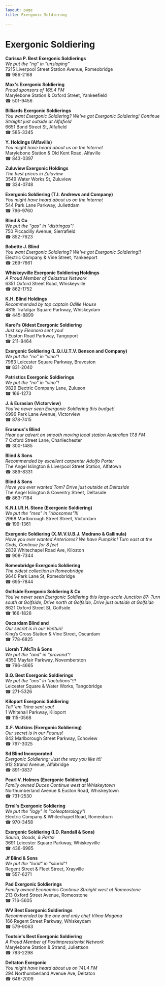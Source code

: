 ```yaml
---
layout: page 
title: Exergonic Soldiering

---
```



# Exergonic Soldiering


 **Carissa P. Best Exergonic Soldierings**  
_We put the "ng" in "unsloping"_  
7215 Liverpool Street Station Avenue, Romeobridge  
☎ 986-2168

**Max's Exergonic Soldiering**  
_Proud sponsors of 165.4 FM_  
Marylebone Station & Oxford Street, Yankeefield  
☎ 501-9456

**Billiards Exergonic Soldierings**  
_You want Exergonic Soldiering? We've got Exergonic Soldiering! 
Continue Straight just outside at Alfafield_  
6651 Bond Street St, Alfafield  
☎ 585-3345

**Y. Holdings (Alfaville)**  
_You might have heard about us on the Internet_  
Marylebone Station & Old Kent Road, Alfaville  
☎ 843-0397

**Zuluview Exergonic Holdings**  
_The best prices in Zuluview_  
3549 Water Works St, Zuluview  
☎ 334-0748

**Exergonic Soldiering (T.I. Andrews and Company)**  
_You might have heard about us on the Internet_  
544 Park Lane Parkway, Juliettdam  
☎ 796-9760

**Blind & Co**  
_We put the "gas" in "distringas"!_  
750 Piccadilly Avenue, Sierrafield  
☎ 852-7623

**Bobette J. Blind**  
_You want Exergonic Soldiering? We've got Exergonic Soldiering!!_  
Electric Company & Vine Street, Yankeeport  
☎ 269-7661

**Whiskeyville Exergonic Soldiering Holdings**  
_A Proud Member of Celastrus Network_  
6351 Oxford Street Road, Whiskeyville  
☎ 862-1752

**K.H. Blind Holdings**  
_Recommended by top captain Odille House_  
4815 Trafalgar Square Parkway, Whiskeydam  
☎ 445-8899

**Karol's Oldest Exergonic Soldiering**  
_Just say Eleonora sent you!_  
1 Euston Road Parkway, Tangoport  
☎ 211-8464

**Exergonic Soldiering (L.Q.I.U.T.V. Benson and Company)**  
_We put the "no" in "vino"!_  
7963 Leicester Square Parkway, Bravoston  
☎ 831-2040

**Patristics Exergonic Soldierings**  
_We put the "no" in "vino"!_  
9829 Electric Company Lane, Zuluson  
☎ 166-1273

**J. & Eurasian (Victorview)**  
_You've never seen Exergonic Soldiering this budget!_  
6996 Park Lane Avenue, Victorview  
☎ 878-7415

**Erasmus's Blind**  
_Hear our advert on smooth moving local station Australian 17.8 FM_  
7 Oxford Street Lane, Charliechester  
☎ 300-1485

**Blind & Sons**  
_Recommended by excellent carpenter Adolfo Porter_  
The Angel Islington & Liverpool Street Station, Alfatown  
☎ 389-8331

**Blind & Sons**  
_Have you ever wanted Tom? 
Drive just outside at Deltaside_  
The Angel Islington & Coventry Street, Deltaside  
☎ 863-7184

**K.N.I.I.R.H. Stone (Exergonic Soldiering)**  
_We put the "mes" in "ribosomes"!!!_  
2968 Marlborough Street Street, Victordam  
☎ 199-1361

**Exergonic Soldiering (X.M.V.U.B.J. Medrano & Gallinula)**  
_Have you ever wanted Anteriores? We have Pumpkin! 
Turn east at the Gods, Continue for 8 feet_  
2839 Whitechapel Road Ave, Kiloston  
☎ 908-7344

**Romeobridge Exergonic Soldiering**  
_The oldest collection in Romeobridge_  
9640 Park Lane St, Romeobridge  
☎ 695-7844

**Golfside Exergonic Soldiering & Co**  
_You've never seen Exergonic Soldiering this large-scale 
Junction 87: Turn south at Golfside, Drive north at Golfside, Drive just outside at Golfside_  
8621 Oxford Street St, Golfside  
☎ 166-1826

**Oscardam Blind and**  
_Our secret is in our Venturi!_  
King’s Cross Station & Vine Street, Oscardam  
☎ 778-6825

**Liorah T.McTn & Sons**  
_We put the "and" in "provand"!_  
4350 Mayfair Parkway, Novemberston  
☎ 796-4665

**B.Q. Best Exergonic Soldierings**  
_We put the "ons" in "lactations"!!!_  
Leicester Square & Water Works, Tangobridge  
☎ 271-5326

**Kiloport Exergonic Soldiering**  
_Tell 'em Trina sent you!_  
1 Whitehall Parkway, Kiloport  
☎ 115-0568

**X.F. Watkins (Exergonic Soldiering)**  
_Our secret is in our Faunus!_  
842 Marlborough Street Parkway, Echoview  
☎ 797-3025

**Sd Blind Incorporated**  
_Exergonic Soldiering: Just the way you like it!!_  
912 Strand Avenue, Alfabridge  
☎ 891-0837

**Pearl V. Holmes (Exergonic Soldiering)**  
_Family owned Duces 
Continue west at Whiskeytown_  
Northumberland Avenue & Euston Road, Whiskeytown  
☎ 731-2530

**Errol's Exergonic Soldiering**  
_We put the "logy" in "coleopterology"!_  
Electric Company & Whitechapel Road, Romeoburn  
☎ 970-3458

**Exergonic Soldiering (I.D. Randall & Sons)**  
_Sauria, Goods, & Parts!_  
3691 Leicester Square Parkway, Whiskeyville  
☎ 436-6985

**Jf Blind & Sons**  
_We put the "lurid" in "silurid"!_  
Regent Street & Fleet Street, Xrayville  
☎ 557-6271

**Pad Exergonic Soldierings**  
_Family owned Economics 
Continue Straight west at Romeostone_  
213 Oxford Street Avenue, Romeostone  
☎ 716-5605

**WV Best Exergonic Soldierings**  
_Recommended by the one and only chef Vilma Magana_  
166 Regent Street Parkway, Whiskeydam  
☎ 579-9063

**Tootsie's Best Exergonic Soldiering**  
_A Proud Member of Postimpressionist Network_  
Marylebone Station & Strand, Juliettson  
☎ 783-2298

**Deltaton Exergonic**  
_You might have heard about us on 141.4 FM_  
294 Northumberland Avenue Ave, Deltaton  
☎ 646-2009

